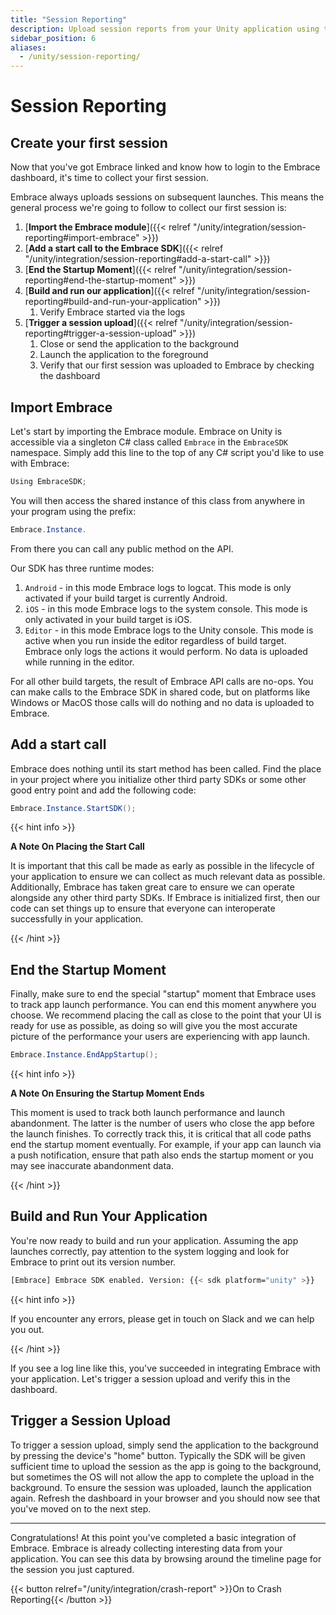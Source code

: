 ```yaml
---
title: "Session Reporting"
description: Upload session reports from your Unity application using the Embrace SDK
sidebar_position: 6
aliases:
  - /unity/session-reporting/
---
```


# Session Reporting

## Create your first session

Now that you've got Embrace linked and know how to login to the Embrace dashboard, it's time to collect your first session. 

Embrace always uploads sessions on subsequent launches. This means the general
process we're going to follow to collect our first session is:

1. [**Import the Embrace module**]({{< relref "/unity/integration/session-reporting#import-embrace" >}})
1. [**Add a start call to the Embrace SDK**]({{< relref "/unity/integration/session-reporting#add-a-start-call" >}})
1. [**End the Startup Moment**]({{< relref "/unity/integration/session-reporting#end-the-startup-moment" >}})
1. [**Build and run our application**]({{< relref "/unity/integration/session-reporting#build-and-run-your-application" >}})
    1. Verify Embrace started via the logs
1. [**Trigger a session upload**]({{< relref "/unity/integration/session-reporting#trigger-a-session-upload" >}})
    1. Close or send the application to the background
    1. Launch the application to the foreground
    1. Verify that our first session was uploaded to Embrace by checking the dashboard



## Import Embrace

Let's start by importing the Embrace module. Embrace on Unity is accessible via a singleton C# class called `Embrace` in the `EmbraceSDK` namespace. Simply add this line to the top of any C# script you'd like to use with Embrace:

```C#
Using EmbraceSDK;
```

You will then access the shared instance of this class from anywhere in your program using the prefix:

```C#
Embrace.Instance.
```

From there you can call any public method on the API. 

Our SDK has three runtime modes:
1. `Android` - in this mode Embrace logs to logcat. This mode is only activated if your build target is currently Android.
1. `iOS` - in this mode Embrace logs to the system console. This mode is only activated in your build target is iOS.
1. `Editor` - in this mode Embrace logs to the Unity console. This mode is active when you run inside the editor regardless of build target. Embrace only logs the actions it would perform. No data is uploaded while running in the editor.

For all other build targets, the result of Embrace API calls are no-ops. You can make calls to the Embrace SDK in shared code, but on platforms like Windows or MacOS those calls will do nothing and no data is uploaded to Embrace.

## Add a start call

Embrace does nothing until its start method has been called. Find the place in your project where you initialize other third party SDKs or some other good entry point and add the following code:

```C#
Embrace.Instance.StartSDK();
```

{{< hint info >}}

**A Note On Placing the Start Call**

It is important that this call be made as early as possible in the lifecycle of your application to ensure we can collect as much relevant data as possible. Additionally, Embrace has taken great care to ensure we can operate alongside any other third party SDKs. If Embrace is initialized first, then our code can set things up to ensure that everyone can interoperate successfully in your application.

{{< /hint >}}

## End the Startup Moment

Finally, make sure to end the special "startup" moment that Embrace uses to track app launch performance. You can end this moment anywhere you choose. We recommend placing the call as close to the point that your UI is ready for use as possible, as doing so will give you the most accurate picture of the performance your users are experiencing with app launch.

```C#
Embrace.Instance.EndAppStartup();
```

{{< hint info >}}

**A Note On Ensuring the Startup Moment Ends**

This moment is used to track both launch performance and launch abandonment. The latter is the number of users who close the app before the launch finishes. To correctly track this, it is critical that all code paths end the startup moment eventually. For example, if your app can launch via a push notification, ensure that path also ends the startup moment or you may see inaccurate abandonment data.

{{< /hint >}}

## Build and Run Your Application

You're now ready to build and run your application. Assuming the app launches correctly, pay attention to the system logging and look for Embrace to print out its version number.

```sh
[Embrace] Embrace SDK enabled. Version: {{< sdk platform="unity" >}}
```

{{< hint info >}}

If you encounter any errors, please get in touch on Slack and we can help you out.

{{< /hint >}}

If you see a log line like this, you've succeeded in integrating Embrace with your application. Let's trigger a session upload and verify this in the dashboard.


## Trigger a Session Upload

To trigger a session upload, simply send the application to the background by pressing the device's "home" button. Typically the SDK will be given sufficient time to upload the session as the app is going to the background, but sometimes the OS will not allow the app to complete the upload in the background. To ensure the session was uploaded, launch the application again. Refresh the dashboard in your browser and you should now see that you've moved on to the next step.

---

Congratulations! At this point you've completed a basic integration of Embrace. Embrace is already collecting interesting data from your application. You can see this data by browsing around the timeline page for the session you just captured.

{{< button relref="/unity/integration/crash-report" >}}On to Crash Reporting{{< /button >}}
